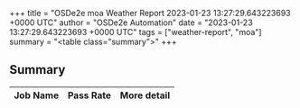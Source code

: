 +++
title = "OSDe2e moa Weather Report 2023-01-23 13:27:29.643223693 +0000 UTC"
author = "OSDe2e Automation"
date = "2023-01-23 13:27:29.643223693 +0000 UTC"
tags = ["weather-report", "moa"]
summary = "<table class=\"summary\"></table>"
+++
## Summary

| Job Name | Pass Rate | More detail |
|----------|-----------|-------------|




